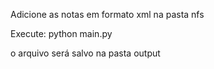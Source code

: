 Adicione as notas em formato xml na pasta nfs

Execute: python main.py

o arquivo será salvo na pasta output

